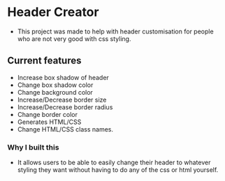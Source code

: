 # Header Creator
- This project was made to help with header customisation for people who are not very good with css styling.

## Current features
- Increase box shadow of header
- Change box shadow color
- Change background color
- Increase/Decrease border size
- Increase/Decrease border radius
- Change border color
- Generates HTML/CSS 
- Change HTML/CSS class names.

### Why I built this
- It allows users to be able to easily change their header to whatever styling they want without having to do any of the css or html yourself.

